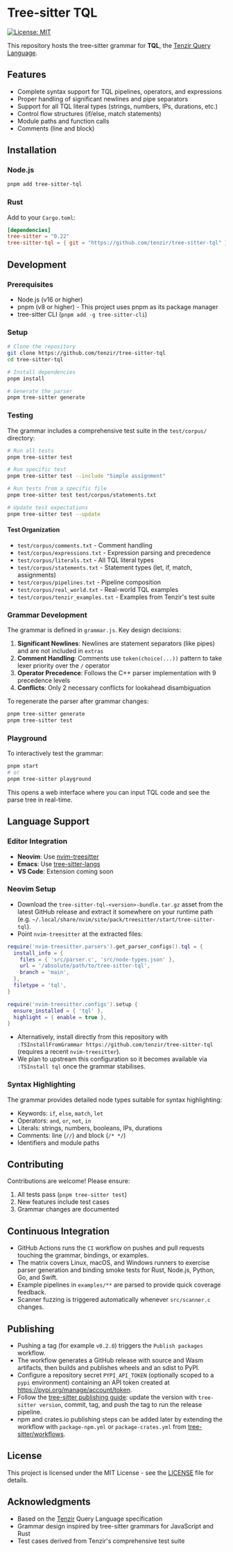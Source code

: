 # Tree-sitter TQL

[![License: MIT](https://img.shields.io/badge/License-MIT-yellow.svg)](https://opensource.org/licenses/MIT)

This repository hosts the tree-sitter grammar for **TQL**, the [Tenzir Query Language](https://docs.tenzir.com/explanations/language).

## Features

- Complete syntax support for TQL pipelines, operators, and expressions
- Proper handling of significant newlines and pipe separators
- Support for all TQL literal types (strings, numbers, IPs, durations, etc.)
- Control flow structures (if/else, match statements)
- Module paths and function calls
- Comments (line and block)

## Installation

### Node.js

```bash
pnpm add tree-sitter-tql
```

### Rust

Add to your `Cargo.toml`:

```toml
[dependencies]
tree-sitter = "0.22"
tree-sitter-tql = { git = "https://github.com/tenzir/tree-sitter-tql" }
```

## Development

### Prerequisites

- Node.js (v16 or higher)
- pnpm (v8 or higher) - This project uses pnpm as its package manager
- tree-sitter CLI (`pnpm add -g tree-sitter-cli`)

### Setup

```bash
# Clone the repository
git clone https://github.com/tenzir/tree-sitter-tql
cd tree-sitter-tql

# Install dependencies
pnpm install

# Generate the parser
pnpm tree-sitter generate
```

### Testing

The grammar includes a comprehensive test suite in the `test/corpus/` directory:

```bash
# Run all tests
pnpm tree-sitter test

# Run specific test
pnpm tree-sitter test --include "Simple assignment"

# Run tests from a specific file
pnpm tree-sitter test test/corpus/statements.txt

# Update test expectations
pnpm tree-sitter test --update
```

#### Test Organization

- `test/corpus/comments.txt` - Comment handling
- `test/corpus/expressions.txt` - Expression parsing and precedence
- `test/corpus/literals.txt` - All TQL literal types
- `test/corpus/statements.txt` - Statement types (let, if, match, assignments)
- `test/corpus/pipelines.txt` - Pipeline composition
- `test/corpus/real_world.txt` - Real-world TQL examples
- `test/corpus/tenzir_examples.txt` - Examples from Tenzir's test suite

### Grammar Development

The grammar is defined in `grammar.js`. Key design decisions:

1. **Significant Newlines**: Newlines are statement separators (like pipes) and are not included in `extras`
2. **Comment Handling**: Comments use `token(choice(...))` pattern to take lexer priority over the `/` operator
3. **Operator Precedence**: Follows the C++ parser implementation with 9 precedence levels
4. **Conflicts**: Only 2 necessary conflicts for lookahead disambiguation

To regenerate the parser after grammar changes:

```bash
pnpm tree-sitter generate
pnpm tree-sitter test
```

### Playground

To interactively test the grammar:

```bash
pnpm start
# or
pnpm tree-sitter playground
```

This opens a web interface where you can input TQL code and see the parse tree in real-time.

## Language Support

### Editor Integration

- **Neovim**: Use [nvim-treesitter](https://github.com/nvim-treesitter/nvim-treesitter)
- **Emacs**: Use [tree-sitter-langs](https://github.com/emacs-tree-sitter/tree-sitter-langs)
- **VS Code**: Extension coming soon

### Neovim Setup

- Download the `tree-sitter-tql-<version>-bundle.tar.gz` asset from the latest GitHub release and extract it somewhere on your runtime path (e.g. `~/.local/share/nvim/site/pack/treesitter/start/tree-sitter-tql`).
- Point `nvim-treesitter` at the extracted files:

```lua
require('nvim-treesitter.parsers').get_parser_configs().tql = {
  install_info = {
    files = { 'src/parser.c', 'src/node-types.json' },
    url = '/absolute/path/to/tree-sitter-tql',
    branch = 'main',
  },
  filetype = 'tql',
}

require('nvim-treesitter.configs').setup {
  ensure_installed = { 'tql' },
  highlight = { enable = true },
}
```

- Alternatively, install directly from this repository with `:TSInstallFromGrammar https://github.com/tenzir/tree-sitter-tql` (requires a recent `nvim-treesitter`).
- We plan to upstream this configuration so it becomes available via `:TSInstall tql` once the grammar stabilises.

### Syntax Highlighting

The grammar provides detailed node types suitable for syntax highlighting:

- Keywords: `if`, `else`, `match`, `let`
- Operators: `and`, `or`, `not`, `in`
- Literals: strings, numbers, booleans, IPs, durations
- Comments: line (`//`) and block (`/* */`)
- Identifiers and module paths

## Contributing

Contributions are welcome! Please ensure:

1. All tests pass (`pnpm tree-sitter test`)
2. New features include test cases
3. Grammar changes are documented

## Continuous Integration

- GitHub Actions runs the `CI` workflow on pushes and pull requests touching the grammar, bindings, or examples.
- The matrix covers Linux, macOS, and Windows runners to exercise parser generation and binding smoke tests for Rust, Node.js, Python, Go, and Swift.
- Example pipelines in `examples/**` are parsed to provide quick coverage feedback.
- Scanner fuzzing is triggered automatically whenever `src/scanner.c` changes.

## Publishing

- Pushing a tag (for example `v0.2.0`) triggers the `Publish packages` workflow.
- The workflow generates a GitHub release with source and Wasm artifacts, then builds and publishes wheels and an sdist to PyPI.
- Configure a repository secret `PYPI_API_TOKEN` (optionally scoped to a `pypi` environment) containing an API token created at https://pypi.org/manage/account/token.
- Follow the [tree-sitter publishing guide](https://tree-sitter.github.io/tree-sitter/creating-parsers/6-publishing.html): update the version with `tree-sitter version`, commit, tag, and push the tag to run the release pipeline.
- npm and crates.io publishing steps can be added later by extending the workflow with `package-npm.yml` or `package-crates.yml` from [tree-sitter/workflows](https://github.com/tree-sitter/workflows).

## License

This project is licensed under the MIT License - see the [LICENSE](LICENSE) file for details.

## Acknowledgments

- Based on the [Tenzir](https://tenzir.com) Query Language specification
- Grammar design inspired by tree-sitter grammars for JavaScript and Rust
- Test cases derived from Tenzir's comprehensive test suite
